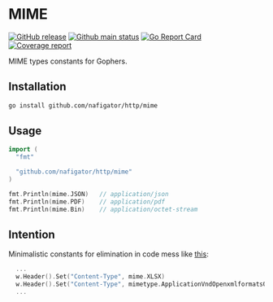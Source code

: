 # MIME

[![GitHub release][Release img]][Release src] [![Github main status][Github main status badge]][Github main status src] [![Go Report Card][Go Report Card badge]][Go Report Card src] [![Coverage report][Codecov report badge]][Codecov report src]

MIME types constants for Gophers.

## Installation

```sh
go install github.com/nafigator/http/mime
```

## Usage

```go
import (
  "fmt"

  "github.com/nafigator/http/mime"
)

fmt.Println(mime.JSON)   // application/json
fmt.Println(mime.PDF)    // application/pdf
fmt.Println(mime.Bin)    // application/octet-stream
```

## Intention
Minimalistic constants for elimination in code mess like [this][bad code]:
```go
  ...
  w.Header().Set("Content-Type", mime.XLSX)                                                             // good
  w.Header().Set("Content-Type", mimetype.ApplicationVndOpenxmlformatsOfficedocumentSpreadsheetmlSheet) // bad
  ...
```

[Release img]: https://img.shields.io/github/v/tag/nafigator/http?logo=github&labelColor=333&color=teal&filter=mime*
[Release src]: https://github.com/nafigator/http/tree/main/mime
[Github main status src]: https://github.com/nafigator/http/tree/main/mime
[Github main status badge]: https://github.com/nafigator/http/actions/workflows/go.yml/badge.svg?branch=main
[Go Report Card src]: https://goreportcard.com/report/github.com/nafigator/http/mime
[Go Report Card badge]: https://goreportcard.com/badge/github.com/nafigator/http/mime
[Codecov report src]: https://app.codecov.io/gh/nafigator/http/tree/main
[Codecov report badge]: https://codecov.io/gh/nafigator/http/branch/main/graph/badge.svg
[bad code]: https://github.com/ldez/mimetype/blame/4de9543b5c7d8c409c824cbe7cf491a610e7351b/application.go#L2643
